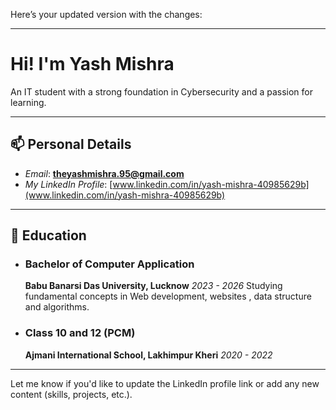 Here’s your updated version with the changes:

---

# Hi! I'm **Yash Mishra**

An IT student with a strong foundation in Cybersecurity and a passion for learning.

---

## 📫 Personal Details

* *Email*: **[theyashmishra.95@gmail.com](mailto:theyashmishra.95@gmail.com)**
* *My LinkedIn Profile*: [www.linkedin.com/in/yash-mishra-40985629b](www.linkedin.com/in/yash-mishra-40985629b)

---

## 🏫 Education

* ### Bachelor of Computer Application 

  **Babu Banarsi Das University, Lucknow**
  *2023 - 2026*
  Studying fundamental concepts in Web development, websites , data structure and algorithms.
* ### Class 10 and 12 (PCM)

  **Ajmani International School, Lakhimpur Kheri**
  *2020 - 2022*

---

Let me know if you'd like to update the LinkedIn profile link or add any new content (skills, projects, etc.).
